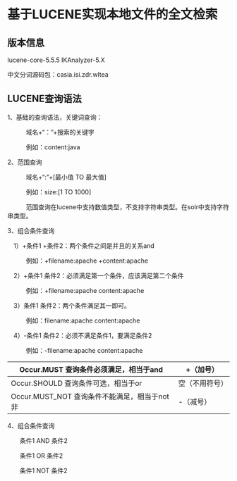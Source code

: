 # 基于LUCENE实现本地文件的全文检索
## 版本信息
lucene-core-5.5.5 IKAnalyzer-5.X

中文分词源码包：casia.isi.zdr.wltea

## LUCENE查询语法
1、基础的查询语法，关键词查询：

　　　域名+“：”+搜索的关键字

　　　例如：content:java

2、范围查询

　　　域名+“:”+[最小值 TO 最大值]

　　　例如：size:[1 TO 1000]

　　　范围查询在lucene中支持数值类型，不支持字符串类型。在solr中支持字符串类型。

3、组合条件查询

　1）+条件1 +条件2：两个条件之间是并且的关系and

　　　例如：+filename:apache +content:apache

　2）+条件1 条件2：必须满足第一个条件，应该满足第二个条件

　　　例如：+filename:apache content:apache

　3）条件1 条件2：两个条件满足其一即可。

　　　例如：filename:apache content:apache

　4）-条件1 条件2：必须不满足条件1，要满足条件2

　　　例如：-filename:apache content:apache
 
 | Occur.MUST 查询条件必须满足，相当于and | +（加号） |
 | ------ | ------ |
 | Occur.SHOULD 查询条件可选，相当于or | 空（不用符号） |
 | Occur.MUST_NOT 查询条件不能满足，相当于not非 | -（减号） |
 
 4、组合条件查询
  
  　　条件1 AND 条件2
  
  　　条件1 OR 条件2
  
  　　条件1 NOT 条件2
  
  